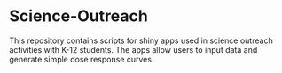 # Science-Outreach

This repository contains scripts for shiny apps used in science outreach activities with K-12 students. The apps allow users to input data and generate simple dose response curves.
